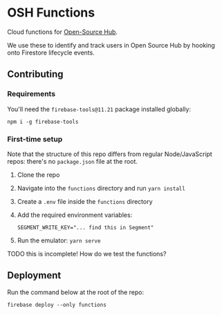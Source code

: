 # OSH Functions

Cloud functions for [Open-Source Hub](https://github.com/Codesee-io/opensourcehub).

We use these to identify and track users in Open Source Hub by hooking onto Firestore lifecycle events.

## Contributing

### Requirements

You'll need the `firebase-tools@11.21` package installed globally:

```
npm i -g firebase-tools
```

### First-time setup

Note that the structure of this repo differs from regular Node/JavaScript repos: there's no `package.json` file at the root.

1. Clone the repo
2. Navigate into the `functions` directory and run `yarn install`
3. Create a `.env` file inside the `functions` directory
4. Add the required environment variables:

   ```
   SEGMENT_WRITE_KEY="... find this in Segment"
   ```

5. Run the emulator: `yarn serve`

TODO this is incomplete! How do we test the functions?

## Deployment

Run the command below at the root of the repo:

```
firebase deploy --only functions
```
